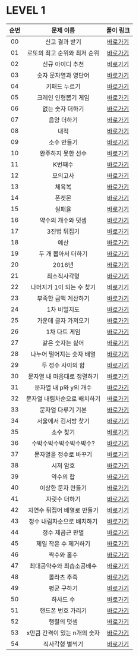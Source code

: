 # LEVEL 1

| 순번|문제 이름|풀이 링크 |
| :--:|:--:|:--:|
| 00 |신고 결과 받기|[바로가기](https://github.com/westreed/ProgrammersAlgorithm/blob/main/lv1/%EC%8B%A0%EA%B3%A0%20%EA%B2%B0%EA%B3%BC%20%EB%B0%9B%EA%B8%B0.py)|
| 01 |로또의 최고 순위와 최저 순위|[바로가기](https://github.com/westreed/ProgrammersAlgorithm/blob/main/lv1/%EB%A1%9C%EB%98%90%EC%9D%98%20%EC%B5%9C%EA%B3%A0%20%EC%88%9C%EC%9C%84%EC%99%80%20%EC%B5%9C%EC%A0%80%20%EC%88%9C%EC%9C%84.py)|
| 02 |신규 아이디 추천|[바로가기](https://github.com/westreed/ProgrammersAlgorithm/blob/main/lv1/%EC%8B%A0%EA%B7%9C%20%EC%95%84%EC%9D%B4%EB%94%94%20%EC%B6%94%EC%B2%9C.py)|
| 03 |숫자 문자열과 영단어|[바로가기](https://github.com/westreed/ProgrammersAlgorithm/blob/main/lv1/%EC%88%AB%EC%9E%90%20%EB%AC%B8%EC%9E%90%EC%97%B4%EA%B3%BC%20%EC%98%81%EB%8B%A8%EC%96%B4.py)|
| 04 |키패드 누르기|[바로가기](https://github.com/westreed/ProgrammersAlgorithm/blob/main/lv1/%ED%82%A4%ED%8C%A8%EB%93%9C%20%EB%88%84%EB%A5%B4%EA%B8%B0.py)|
| 05 |크레인 인형뽑기 게임|[바로가기](https://github.com/westreed/ProgrammersAlgorithm/blob/main/lv1/%ED%81%AC%EB%A0%88%EC%9D%B8%20%EC%9D%B8%ED%98%95%EB%BD%91%EA%B8%B0%20%EA%B2%8C%EC%9E%84.py)|
| 06 |없는 숫자 더하기|[바로가기](https://github.com/westreed/ProgrammersAlgorithm/blob/main/lv1/%EC%97%86%EB%8A%94%20%EC%88%AB%EC%9E%90%20%EB%8D%94%ED%95%98%EA%B8%B0.py)|
| 07 |음양 더하기|[바로가기](https://github.com/westreed/ProgrammersAlgorithm/blob/main/lv1/%EC%9D%8C%EC%96%91%20%EB%8D%94%ED%95%98%EA%B8%B0.py)|
| 08 |내적|[바로가기](https://github.com/westreed/ProgrammersAlgorithm/blob/main/lv1/%EB%82%B4%EC%A0%81.py)|
| 09 |소수 만들기|[바로가기](https://github.com/westreed/ProgrammersAlgorithm/blob/main/lv1/%EC%86%8C%EC%88%98%20%EB%A7%8C%EB%93%A4%EA%B8%B0.py)|
| 10 |완주하지 못한 선수|[바로가기](https://github.com/westreed/ProgrammersAlgorithm/blob/main/lv1/%EC%99%84%EC%A3%BC%ED%95%98%EC%A7%80%20%EB%AA%BB%ED%95%9C%20%EC%84%A0%EC%88%98.py)|
| 11 |K번째수|[바로가기](https://github.com/westreed/ProgrammersAlgorithm/blob/main/lv1/K%EB%B2%88%EC%A7%B8%EC%88%98.py)|
| 12 |모의고사|[바로가기](https://github.com/westreed/ProgrammersAlgorithm/blob/main/lv1/%EB%AA%A8%EC%9D%98%EA%B3%A0%EC%82%AC.py)|
| 13 |체육복|[바로가기](https://github.com/westreed/ProgrammersAlgorithm/blob/main/lv1/%EC%B2%B4%EC%9C%A1%EB%B3%B5.py)|
| 14 |폰켓몬|[바로가기](https://github.com/westreed/ProgrammersAlgorithm/blob/main/lv1/%ED%8F%B0%EC%BC%93%EB%AA%AC.py)|
| 15 |실패율|[바로가기](https://github.com/westreed/ProgrammersAlgorithm/blob/main/lv1/%EC%8B%A4%ED%8C%A8%EC%9C%A8.py)|
| 16 |약수의 개수와 덧셈|[바로가기](https://github.com/westreed/ProgrammersAlgorithm/blob/main/lv1/%EC%95%BD%EC%88%98%EC%9D%98%20%EA%B0%9C%EC%88%98%EC%99%80%20%EB%8D%A7%EC%85%88.py)|
| 17 |3진법 뒤집기|[바로가기](https://github.com/westreed/ProgrammersAlgorithm/blob/main/lv1/3%EC%A7%84%EB%B2%95%20%EB%92%A4%EC%A7%91%EA%B8%B0.py)|
| 18 |예산|[바로가기](https://github.com/westreed/ProgrammersAlgorithm/blob/main/lv1/%EC%98%88%EC%82%B0.py)|
| 19 |두 개 뽑아서 더하기|[바로가기](https://github.com/westreed/ProgrammersAlgorithm/blob/main/lv1/%EB%91%90%20%EA%B0%9C%20%EB%BD%91%EC%95%84%EC%84%9C%20%EB%8D%94%ED%95%98%EA%B8%B0.py)|
| 20 |2016년|[바로가기](https://github.com/westreed/ProgrammersAlgorithm/blob/main/lv1/2016%EB%85%84.py)|
| 21 |최소직사각형|[바로가기](https://github.com/westreed/ProgrammersAlgorithm/blob/main/lv1/%EC%B5%9C%EC%86%8C%EC%A7%81%EC%82%AC%EA%B0%81%ED%98%95.py)|
| 22 |나머지가 1이 되는 수 찾기|[바로가기](https://github.com/westreed/ProgrammersAlgorithm/blob/main/lv1/%EB%82%98%EB%A8%B8%EC%A7%80%EA%B0%80%201%EC%9D%B4%20%EB%90%98%EB%8A%94%20%EC%88%98%20%EC%B0%BE%EA%B8%B0.py)|
| 23 |부족한 금액 계산하기|[바로가기](https://github.com/westreed/ProgrammersAlgorithm/blob/main/lv1/%EB%B6%80%EC%A1%B1%ED%95%9C%20%EA%B8%88%EC%95%A1%20%EA%B3%84%EC%82%B0%ED%95%98%EA%B8%B0.py)|
| 24 |1차 비밀지도|[바로가기](https://github.com/westreed/ProgrammersAlgorithm/blob/main/lv1/%5B1%EC%B0%A8%5D%20%EB%B9%84%EB%B0%80%EC%A7%80%EB%8F%84.py)|
| 25 |가운데 글자 가져오기|[바로가기](https://github.com/westreed/ProgrammersAlgorithm/blob/main/lv1/%EA%B0%80%EC%9A%B4%EB%8D%B0%20%EA%B8%80%EC%9E%90%20%EA%B0%80%EC%A0%B8%EC%98%A4%EA%B8%B0.py)|
| 26 |1차 다트 게임|[바로가기](https://github.com/westreed/ProgrammersAlgorithm/blob/main/lv1/%5B1%EC%B0%A8%5D%20%EB%8B%A4%ED%8A%B8%20%EA%B2%8C%EC%9E%84.py)|
| 27 |같은 숫자는 싫어|[바로가기](https://github.com/westreed/ProgrammersAlgorithm/blob/main/lv1/%EA%B0%99%EC%9D%80%20%EC%88%AB%EC%9E%90%EB%8A%94%20%EC%8B%AB%EC%96%B4.py)|
| 28 |나누어 떨어지는 숫자 배열|[바로가기](https://github.com/westreed/ProgrammersAlgorithm/blob/main/lv1/%EB%82%98%EB%88%84%EC%96%B4%20%EB%96%A8%EC%96%B4%EC%A7%80%EB%8A%94%20%EC%88%AB%EC%9E%90%20%EB%B0%B0%EC%97%B4.py)|
| 29 |두 정수 사이의 합|[바로가기](https://github.com/westreed/ProgrammersAlgorithm/blob/main/lv1/%EB%91%90%20%EC%A0%95%EC%88%98%20%EC%82%AC%EC%9D%B4%EC%9D%98%20%ED%95%A9.py)|
| 30 |문자열 내 마음대로 정렬하기|[바로가기](https://github.com/westreed/ProgrammersAlgorithm/blob/main/lv1/%EB%AC%B8%EC%9E%90%EC%97%B4%20%EB%82%B4%20%EB%A7%88%EC%9D%8C%EB%8C%80%EB%A1%9C%20%EC%A0%95%EB%A0%AC%ED%95%98%EA%B8%B0.py)|
| 31 |문자열 내 p와 y의 개수|[바로가기](https://github.com/westreed/ProgrammersAlgorithm/blob/main/lv1/%EB%AC%B8%EC%9E%90%EC%97%B4%20%EB%82%B4%20p%EC%99%80%20y%EC%9D%98%20%EA%B0%9C%EC%88%98.py)|
| 32 |문자열 내림차순으로 배치하기|[바로가기](https://github.com/westreed/ProgrammersAlgorithm/blob/main/lv1/%EB%AC%B8%EC%9E%90%EC%97%B4%20%EB%82%B4%EB%A6%BC%EC%B0%A8%EC%88%9C%EC%9C%BC%EB%A1%9C%20%EB%B0%B0%EC%B9%98%ED%95%98%EA%B8%B0.py)|
| 33 |문자열 다루기 기본|[바로가기](https://github.com/westreed/ProgrammersAlgorithm/blob/main/lv1/%EB%AC%B8%EC%9E%90%EC%97%B4%20%EB%8B%A4%EB%A3%A8%EA%B8%B0%20%EA%B8%B0%EB%B3%B8.py)|
| 34 |서울에서 김서방 찾기|[바로가기](https://github.com/westreed/ProgrammersAlgorithm/blob/main/lv1/%EC%84%9C%EC%9A%B8%EC%97%90%EC%84%9C%20%EA%B9%80%EC%84%9C%EB%B0%A9%20%EC%B0%BE%EA%B8%B0.py)|
| 35 |소수 찾기|[바로가기](https://github.com/westreed/ProgrammersAlgorithm/blob/main/lv1/%EC%86%8C%EC%88%98%20%EC%B0%BE%EA%B8%B0.py)|
| 36 |수박수박수박수박수박수?|[바로가기](https://github.com/westreed/ProgrammersAlgorithm/blob/main/lv1/%EC%88%98%EB%B0%95%EC%88%98%EB%B0%95%EC%88%98%EB%B0%95%EC%88%98.py)|
| 37 |문자열을 정수로 바꾸기|[바로가기](https://github.com/westreed/ProgrammersAlgorithm/blob/main/lv1/%EB%AC%B8%EC%9E%90%EC%97%B4%EC%9D%84%20%EC%A0%95%EC%88%98%EB%A1%9C%20%EB%B0%94%EA%BE%B8%EA%B8%B0.py)|
| 38 |시저 암호|[바로가기](https://github.com/westreed/ProgrammersAlgorithm/blob/main/lv1/%EC%8B%9C%EC%A0%80%20%EC%95%94%ED%98%B8.py)|
| 39 |약수의 합|[바로가기](https://github.com/westreed/ProgrammersAlgorithm/blob/main/lv1/%EC%95%BD%EC%88%98%EC%9D%98%20%ED%95%A9.py)|
| 40 |이상한 문자 만들기|[바로가기](https://github.com/westreed/ProgrammersAlgorithm/blob/main/lv1/%EC%9D%B4%EC%83%81%ED%95%9C%20%EB%AC%B8%EC%9E%90%20%EB%A7%8C%EB%93%A4%EA%B8%B0.py)|
| 41 |자릿수 더하기|[바로가기](https://github.com/westreed/ProgrammersAlgorithm/blob/main/lv1/%EC%9E%90%EB%A6%BF%EC%88%98%20%EB%8D%94%ED%95%98%EA%B8%B0.py)|
| 42 |자연수 뒤집어 배열로 만들기|[바로가기](https://github.com/westreed/ProgrammersAlgorithm/blob/main/lv1/%EC%9E%90%EC%97%B0%EC%88%98%20%EB%92%A4%EC%A7%91%EC%96%B4%20%EB%B0%B0%EC%97%B4%EB%A1%9C%20%EB%A7%8C%EB%93%A4%EA%B8%B0.py)|
| 43 |정수 내림차순으로 배치하기|[바로가기](https://github.com/westreed/ProgrammersAlgorithm/blob/main/lv1/%EC%A0%95%EC%88%98%20%EB%82%B4%EB%A6%BC%EC%B0%A8%EC%88%9C%EC%9C%BC%EB%A1%9C%20%EB%B0%B0%EC%B9%98%ED%95%98%EA%B8%B0.py)|
| 44 |정수 제곱근 판별|[바로가기](https://github.com/westreed/ProgrammersAlgorithm/blob/main/lv1/%EC%A0%95%EC%88%98%20%EC%A0%9C%EA%B3%B1%EA%B7%BC%20%ED%8C%90%EB%B3%84.py)|
| 45 |제일 작은 수 제거하기|[바로가기](https://github.com/westreed/ProgrammersAlgorithm/blob/main/lv1/%EC%A0%9C%EC%9D%BC%20%EC%9E%91%EC%9D%80%20%EC%88%98%20%EC%A0%9C%EA%B1%B0%ED%95%98%EA%B8%B0.py)|
| 46 |짝수와 홀수|[바로가기](https://github.com/westreed/ProgrammersAlgorithm/blob/main/lv1/%EC%A7%9D%EC%88%98%EC%99%80%20%ED%99%80%EC%88%98.py)|
| 47 |최대공약수와 최솝소공배수|[바로가기](https://github.com/westreed/ProgrammersAlgorithm/blob/main/lv1/%EC%B5%9C%EB%8C%80%EA%B3%B5%EC%95%BD%EC%88%98%EC%99%80%20%EC%B5%9C%EC%86%8C%EA%B3%B5%EB%B0%B0%EC%88%98.py)|
| 48 |콜라츠 추측|[바로가기](https://github.com/westreed/ProgrammersAlgorithm/blob/main/lv1/%EC%BD%9C%EB%9D%BC%EC%B8%A0%20%EC%B6%94%EC%B8%A1.py)|
| 49 |평균 구하기|[바로가기](https://github.com/westreed/ProgrammersAlgorithm/blob/main/lv1/%ED%8F%89%EA%B7%A0%20%EA%B5%AC%ED%95%98%EA%B8%B0.py)|
| 50 |하샤드 수|[바로가기](https://github.com/westreed/ProgrammersAlgorithm/blob/main/lv1/%ED%95%98%EC%83%A4%EB%93%9C%20%EC%88%98.py)|
| 51 |핸드폰 번호 가리기|[바로가기](https://github.com/westreed/ProgrammersAlgorithm/blob/main/lv1/%ED%95%B8%EB%93%9C%ED%8F%B0%20%EB%B2%88%ED%98%B8%20%EA%B0%80%EB%A6%AC%EA%B8%B0.py)|
| 52 |행렬의 덧셈|[바로가기](https://github.com/westreed/ProgrammersAlgorithm/blob/main/lv1/%ED%96%89%EB%A0%AC%EC%9D%98%20%EB%8D%A7%EC%85%88.py)|
| 53 |x만큼 간격이 있는 n개의 숫자|[바로가기](https://github.com/westreed/ProgrammersAlgorithm/blob/main/lv1/x%EB%A7%8C%ED%81%BC%20%EA%B0%84%EA%B2%A9%EC%9D%B4%20%EC%9E%88%EB%8A%94%20n%EA%B0%9C%EC%9D%98%20%EC%88%AB%EC%9E%90.py)|
| 54 |직사각형 별찍기|[바로가기](https://github.com/westreed/ProgrammersAlgorithm/blob/main/lv1/%EC%A7%81%EC%82%AC%EA%B0%81%ED%98%95%20%EB%B3%84%EC%B0%8D%EA%B8%B0.py)|